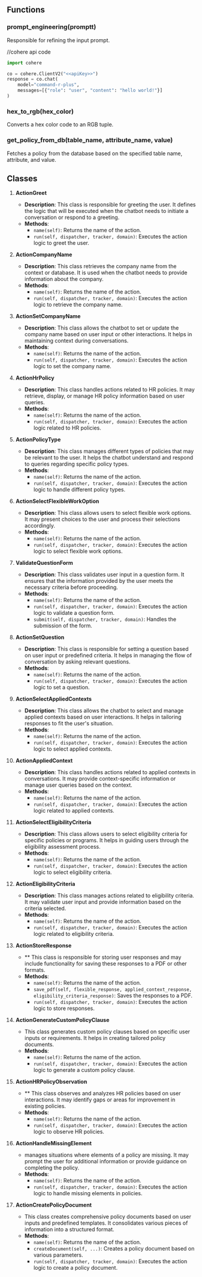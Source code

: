 

## Functions

### prompt_engineering(promptt)

Responsible for refining the input prompt.

//cohere api code
```python
import cohere

co = cohere.ClientV2("<<apiKey>>")
response = co.chat(
    model="command-r-plus", 
    messages=[{"role": "user", "content": "hello world!"}]
)

```

### hex_to_rgb(hex_color)

Converts a hex color code to an RGB tuple.

### get_policy_from_db(table_name, attribute_name, value)

Fetches a policy from the database based on the specified table name, attribute, and value.

## Classes
1. **ActionGreet**
    
    - **Description**: This class is responsible for greeting the user. It defines the logic that will be executed when the chatbot needs to initiate a conversation or respond to a greeting.
    - **Methods**:
        - `name(self)`: Returns the name of the action.
        - `run(self, dispatcher, tracker, domain)`: Executes the action logic to greet the user.
2. **ActionCompanyName**
    
    - **Description**: This class retrieves the company name from the context or database. It is used when the chatbot needs to provide information about the company.
    - **Methods**:
        - `name(self)`: Returns the name of the action.
        - `run(self, dispatcher, tracker, domain)`: Executes the action logic to retrieve the company name.
3. **ActionSetCompanyName**
    
    - **Description**: This class allows the chatbot to set or update the company name based on user input or other interactions. It helps in maintaining context during conversations.
    - **Methods**:
        - `name(self)`: Returns the name of the action.
        - `run(self, dispatcher, tracker, domain)`: Executes the action logic to set the company name.
4. **ActionHrPolicy**
    
    - **Description**: This class handles actions related to HR policies. It may retrieve, display, or manage HR policy information based on user queries.
    - **Methods**:
        - `name(self)`: Returns the name of the action.
        - `run(self, dispatcher, tracker, domain)`: Executes the action logic related to HR policies.
5. **ActionPolicyType**
    
    - **Description**: This class manages different types of policies that may be relevant to the user. It helps the chatbot understand and respond to queries regarding specific policy types.
    - **Methods**:
        - `name(self)`: Returns the name of the action.
        - `run(self, dispatcher, tracker, domain)`: Executes the action logic to handle different policy types.
6. **ActionSelectFlexibleWorkOption**
    
    - **Description**: This class allows users to select flexible work options. It may present choices to the user and process their selections accordingly.
    - **Methods**:
        - `name(self)`: Returns the name of the action.
        - `run(self, dispatcher, tracker, domain)`: Executes the action logic to select flexible work options.
7. **ValidateQuestionForm**
    
    - **Description**: This class validates user input in a question form. It ensures that the information provided by the user meets the necessary criteria before proceeding.
    - **Methods**:
        - `name(self)`: Returns the name of the action.
        - `run(self, dispatcher, tracker, domain)`: Executes the action logic to validate a question form.
        - `submit(self, dispatcher, tracker, domain)`: Handles the submission of the form.
8. **ActionSetQuestion**
    
    - **Description**: This class is responsible for setting a question based on user input or predefined criteria. It helps in managing the flow of conversation by asking relevant questions.
    - **Methods**:
        - `name(self)`: Returns the name of the action.
        - `run(self, dispatcher, tracker, domain)`: Executes the action logic to set a question.
9. **ActionSelectAppliedContexts**
    
    - **Description**: This class allows the chatbot to select and manage applied contexts based on user interactions. It helps in tailoring responses to fit the user's situation.
    - **Methods**:
        - `name(self)`: Returns the name of the action.
        - `run(self, dispatcher, tracker, domain)`: Executes the action logic to select applied contexts.
10. **ActionAppliedContext**
    
    - **Description**: This class handles actions related to applied contexts in conversations. It may provide context-specific information or manage user queries based on the context.
    - **Methods**:
        - `name(self)`: Returns the name of the action.
        - `run(self, dispatcher, tracker, domain)`: Executes the action logic related to applied contexts.
11. **ActionSelectEligibilityCriteria**
    
    - **Description**: This class allows users to select eligibility criteria for specific policies or programs. It helps in guiding users through the eligibility assessment process.
    - **Methods**:
        - `name(self)`: Returns the name of the action.
        - `run(self, dispatcher, tracker, domain)`: Executes the action logic to select eligibility criteria.
12. **ActionEligibilityCriteria**
    
    - **Description**: This class manages actions related to eligibility criteria. It may validate user input and provide information based on the criteria selected.
    - **Methods**:
        - `name(self)`: Returns the name of the action.
        - `run(self, dispatcher, tracker, domain)`: Executes the action logic related to eligibility criteria.
13. **ActionStoreResponse**
    
    - **  This class is responsible for storing user responses and may include functionality for saving these responses to a PDF or other formats.
    - **Methods**:
        - `name(self)`: Returns the name of the action.
        - `save_pdf(self, flexible_response, applied_context_response, eligibility_criteria_response)`: Saves the responses to a PDF.
        - `run(self, dispatcher, tracker, domain)`: Executes the action logic to store responses.
14. **ActionGenerateCustomPolicyClause**
    
    -   This class generates custom policy clauses based on specific user inputs or requirements. It helps in creating tailored policy documents.
    - **Methods**:
        - `name(self)`: Returns the name of the action.
        - `run(self, dispatcher, tracker, domain)`: Executes the action logic to generate a custom policy clause.
15. **ActionHRPolicyObservation**
    
    - ** This class observes and analyzes HR policies based on user interactions. It may identify gaps or areas for improvement in existing policies.
    - **Methods**:
        - `name(self)`: Returns the name of the action.
        - `run(self, dispatcher, tracker, domain)`: Executes the action logic to observe HR policies.
16. **ActionHandleMissingElement**
    
    -  manages situations where elements of a policy are missing. It may prompt the user for additional information or provide guidance on completing the policy.
    - **Methods**:
        - `name(self)`: Returns the name of the action.
        - `run(self, dispatcher, tracker, domain)`: Executes the action logic to handle missing elements in policies.
17. **ActionCreatePolicyDocument**
    
    - This class creates comprehensive policy documents based on user inputs and predefined templates. It consolidates various pieces of information into a structured format.
    - **Methods**:
        - `name(self)`: Returns the name of the action.
        - `createDocument(self, ...)`: Creates a policy document based on various parameters.
        - `run(self, dispatcher, tracker, domain)`: Executes the action logic to create a policy document.